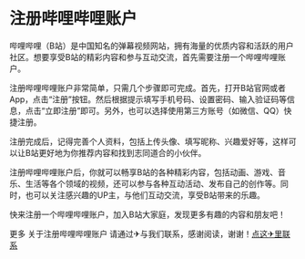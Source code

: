 # 注册哔哩哔哩账户

哔哩哔哩（B站）是中国知名的弹幕视频网站，拥有海量的优质内容和活跃的用户社区。想要享受B站的精彩内容和参与互动交流，首先需要注册一个哔哩哔哩账户。

注册哔哩哔哩账户非常简单，只需几个步骤即可完成。首先，打开B站官网或者App，点击“注册”按钮。然后根据提示填写手机号码、设置密码、输入验证码等信息，点击“立即注册”即可。另外，也可以选择使用第三方账号（如微信、QQ）快捷注册。

注册完成后，记得完善个人资料，包括上传头像、填写昵称、兴趣爱好等，这样可以让B站更好地为你推荐内容和找到志同道合的小伙伴。

注册哔哩哔哩账户后，你就可以畅享B站的各种精彩内容，包括动画、游戏、音乐、生活等各个领域的视频，还可以参与各种互动活动、发布自己的创作等。同时，也可以关注感兴趣的UP主，与他们互动交流，享受B站带来的乐趣。

快来注册一个哔哩哔哩账户，加入B站大家庭，发现更多有趣的内容和朋友吧！

更多 关于注册哔哩哔哩账户 请通过✈与我们联系，感谢阅读，谢谢！[点这✈里联系](https://w.k02.cc)